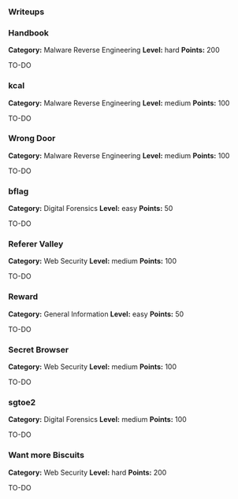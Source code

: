 ### Writeups

### Handbook

  **Category:** Malware Reverse Engineering
  **Level:** hard
  **Points:** 200
  
  TO-DO

### kcal

  **Category:** Malware Reverse Engineering
  **Level:** medium
  **Points:** 100
  
  TO-DO

### Wrong Door

  **Category:** Malware Reverse Engineering
  **Level:** medium
  **Points:** 100
  
  TO-DO

### bflag

  **Category:** Digital Forensics
  **Level:** easy
  **Points:** 50
  
  TO-DO

### Referer Valley

  **Category:** Web Security
  **Level:** medium
  **Points:** 100
  
  TO-DO

### Reward

  **Category:** General Information
  **Level:** easy
  **Points:** 50
  
  TO-DO

### Secret Browser

  **Category:** Web Security
  **Level:** medium
  **Points:** 100
  
  TO-DO

### sgtoe2

  **Category:** Digital Forensics
  **Level:** medium
  **Points:** 100
  
  TO-DO

### Want more Biscuits

  **Category:** Web Security
  **Level:** hard
  **Points:** 200
  
  TO-DO

